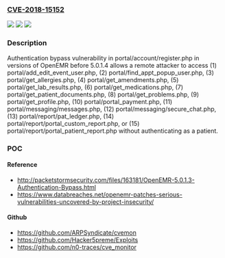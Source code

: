 ### [CVE-2018-15152](https://cve.mitre.org/cgi-bin/cvename.cgi?name=CVE-2018-15152)
![](https://img.shields.io/static/v1?label=Product&message=n%2Fa&color=blue)
![](https://img.shields.io/static/v1?label=Version&message=n%2Fa&color=blue)
![](https://img.shields.io/static/v1?label=Vulnerability&message=n%2Fa&color=brighgreen)

### Description

Authentication bypass vulnerability in portal/account/register.php in versions of OpenEMR before 5.0.1.4 allows a remote attacker to access (1) portal/add_edit_event_user.php, (2) portal/find_appt_popup_user.php, (3) portal/get_allergies.php, (4) portal/get_amendments.php, (5) portal/get_lab_results.php, (6) portal/get_medications.php, (7) portal/get_patient_documents.php, (8) portal/get_problems.php, (9) portal/get_profile.php, (10) portal/portal_payment.php, (11) portal/messaging/messages.php, (12) portal/messaging/secure_chat.php, (13) portal/report/pat_ledger.php, (14) portal/report/portal_custom_report.php, or (15) portal/report/portal_patient_report.php without authenticating as a patient.

### POC

#### Reference
- http://packetstormsecurity.com/files/163181/OpenEMR-5.0.1.3-Authentication-Bypass.html
- https://www.databreaches.net/openemr-patches-serious-vulnerabilities-uncovered-by-project-insecurity/

#### Github
- https://github.com/ARPSyndicate/cvemon
- https://github.com/Hacker5preme/Exploits
- https://github.com/n0-traces/cve_monitor

